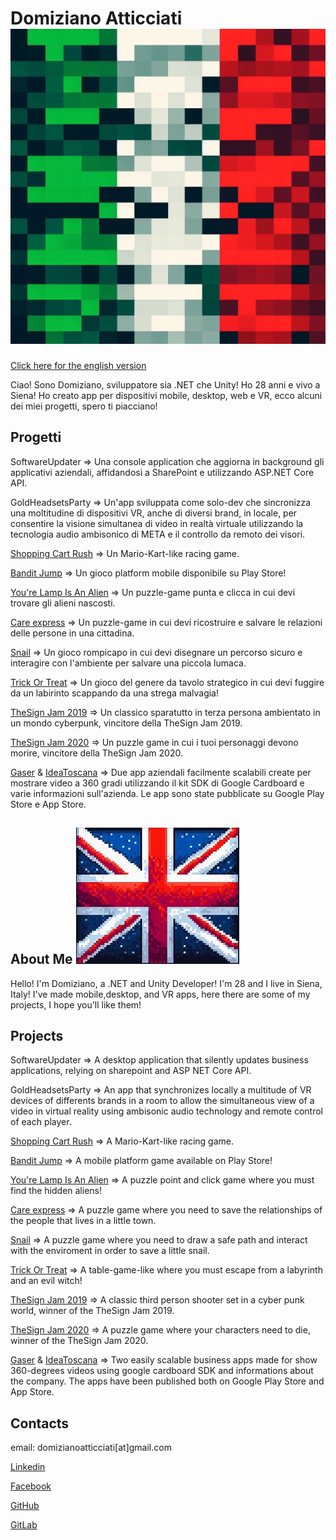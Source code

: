 # Domiziano Atticciati ![Ita Flag](./images/itaflag.png)

[Click here for the english version](#eng)


Ciao! Sono Domiziano, sviluppatore sia .NET che Unity!
Ho 28 anni e vivo a Siena!
Ho creato app per dispositivi mobile, desktop, web e VR, ecco alcuni dei miei progetti, spero ti piacciano!


## Progetti

SoftwareUpdater => Una console application che aggiorna in background gli applicativi aziendali, affidandosi a SharePoint e utilizzando ASP.NET Core API.

GoldHeadsetsParty => Un'app sviluppata come solo-dev che sincronizza una moltitudine di dispositivi VR, anche di diversi brand, in locale, per consentire la visione simultanea di video in realtà virtuale utilizzando la tecnologia audio ambisonico di META e il controllo da remoto dei visori.

[Shopping Cart Rush](https://drive.google.com/file/d/1LVEtFjZvi6NoKusJ0LomPotycTWH84LR/view?usp=sharing) => Un Mario-Kart-like racing game.

[Bandit Jump](https://drive.google.com/file/d/1zPDlI_GAnlY5wdcpfAR5NML70lh5v6BE/view?usp=sharing) => Un gioco platform mobile disponibile su Play Store!

[You're Lamp Is An Alien](https://globalgamejam.org/2021/games/your-lamp-alien-0) => Un puzzle-game punta e clicca in cui devi trovare gli alieni nascosti.

[Care express](https://globalgamejam.org/2020/games/care-express-1) => Un puzzle-game in cui devi ricostruire e salvare le relazioni delle persone in una cittadina.

[Snail](https://globalgamejam.org/2019/games/snil) => Un gioco rompicapo in cui devi disegnare un percorso sicuro e interagire con l'ambiente per salvare una piccola lumaca.

[Trick Or Treat](https://github.com/Leonardo-Fiori/trickortreat)  => Un gioco del genere da tavolo strategico in cui devi fuggire da un labirinto scappando da una strega malvagia!

[TheSign Jam 2019](https://gitlab.com/domiziano/the-sign-jam-2019) => Un classico sparatutto in terza persona ambientato in un mondo cyberpunk, vincitore della TheSign Jam 2019.

[TheSign Jam 2020](https://github.com/KlausRenzo/TSjam2020) => Un puzzle game in cui i tuoi personaggi devono morire, vincitore della TheSign Jam 2020.

[Gaser](https://play.google.com/store/apps/details?id=com.goldenterprise.gruppogaser&gl=IT) & [IdeaToscana](https://play.google.com/store/apps/details?id=com.goldenterprise.ideaToscana&gl=IT) => Due app aziendali facilmente scalabili create per mostrare video a 360 gradi utilizzando il kit SDK di Google Cardboard e varie informazioni sull'azienda. Le app sono state pubblicate su Google Play Store e App Store.


## About Me ![Eng Flag](./images/engflag.png) <a name="eng"></a>


Hello! I'm Domiziano, a .NET and Unity Developer!
I'm 28 and I live in Siena, Italy!
I've made mobile,desktop, and VR apps, here there are some of my projects, I hope you'll like them!

 
## Projects

SoftwareUpdater => A desktop application that silently updates business applications, relying on sharepoint and ASP NET Core API.

GoldHeadsetsParty => An app that synchronizes locally a multitude of VR devices of differents brands in a room to allow the simultaneous view of a video in virtual reality using ambisonic audio technology and remote control of each player.

[Shopping Cart Rush](https://drive.google.com/file/d/1LVEtFjZvi6NoKusJ0LomPotycTWH84LR/view?usp=sharing) => A Mario-Kart-like racing game.

[Bandit Jump](https://drive.google.com/file/d/1zPDlI_GAnlY5wdcpfAR5NML70lh5v6BE/view?usp=sharing) => A mobile platform game available on Play Store! 

[You're Lamp Is An Alien](https://globalgamejam.org/2021/games/your-lamp-alien-0) => A puzzle point and click game where you must find the hidden aliens!

[Care express](https://globalgamejam.org/2020/games/care-express-1) => A puzzle game where you need to save the relationships of the people that lives in a little town.

[Snail](https://globalgamejam.org/2019/games/snil) => A puzzle game where you need to draw a safe path and interact with the enviroment in order to save a little snail.

[Trick Or Treat](https://github.com/Leonardo-Fiori/trickortreat)  => A table-game-like where you must escape from a labyrinth and an evil witch!

[TheSign Jam 2019](https://gitlab.com/domiziano/the-sign-jam-2019) => A classic third person shooter set in a cyber punk world, winner of the TheSign Jam 2019.

[TheSign Jam 2020](https://github.com/KlausRenzo/TSjam2020) => A puzzle game where your characters need to die, winner of the TheSign Jam 2020.

[Gaser](https://play.google.com/store/apps/details?id=com.goldenterprise.gruppogaser&gl=IT) & [IdeaToscana](https://play.google.com/store/apps/details?id=com.goldenterprise.ideaToscana&gl=IT) => Two easily scalable business apps made for show 360-degrees videos using google cardboard SDK and informations about the company. The apps have been published both on Google Play Store and App Store.


## Contacts

email: domizianoatticciati[at]gmail.com

[Linkedin](https://www.linkedin.com/in/domiziano-atticciati-dev)

[Facebook](https://www.facebook.com/giangingella/)

[GitHub](https://github.com/DomizianoAtticciati)

[GitLab](https://gitlab.com/domiziano)
